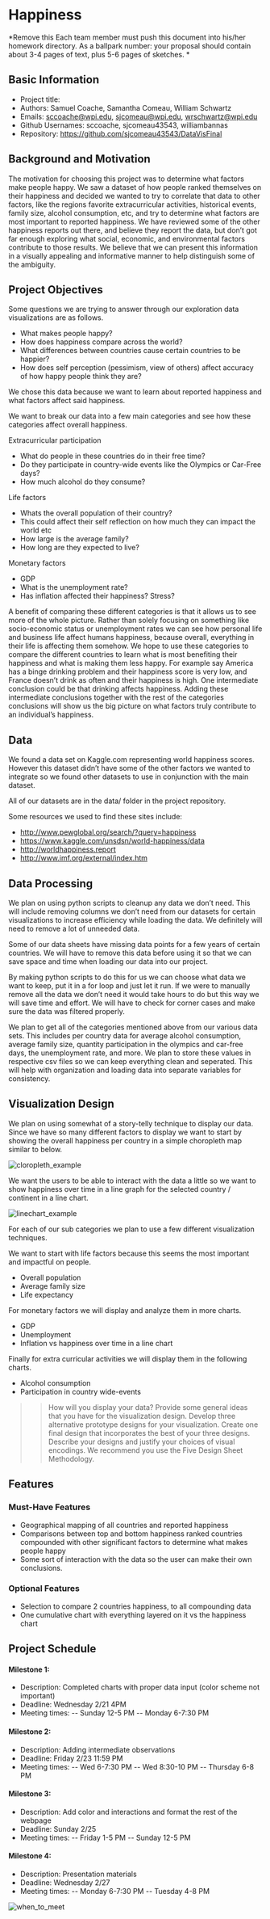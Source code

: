 Happiness
===
*Remove this
Each team member must push this document into his/her homework directory. As a ballpark number: your proposal should contain about 3-4 pages of text, plus 5-6 pages of sketches.
*

Basic Information
---
- Project title:
- Authors: Samuel Coache, Samantha Comeau, William Schwartz
- Emails: sccoache@wpi.edu, sjcomeau@wpi.edu, wrschwartz@wpi.edu
- Github Usernames: sccoache, sjcomeau43543, williambannas
- Repository: https://github.com/sjcomeau43543/DataVisFinal 

Background and Motivation
---
The motivation for choosing this project was to determine what factors make people happy.  We saw a dataset of how people ranked themselves on their happiness and decided we wanted to try to correlate that data to other factors, like the regions favorite extracurricular activities, historical events, family size, alcohol consumption, etc, and try to determine what factors are most important to reported happiness.  We have reviewed some of the other happiness reports out there, and believe they report the data, but don’t got far enough exploring what social, economic, and environmental factors contribute to those results. We believe that we can present this information in a visually appealing and informative manner to help distinguish some of the ambiguity. 

Project Objectives 
---
Some questions we are trying to answer through our exploration data visualizations are as follows.

- What makes people happy? 
- How does happiness compare across the world?
- What differences between countries cause certain countries to be happier?
- How does self perception (pessimism, view of others) affect accuracy of how happy people think they are?

We chose this data because we want to learn about reported happiness and what factors affect said happiness.  

We want to break our data into a few main categories and see how these categories affect overall happiness.

Extracurricular participation
- What do people in these countries do in their free time?
- Do they participate in country-wide events like the Olympics or Car-Free days?
- How much alcohol do they consume?

Life factors
- Whats the overall population of their country?
- This could affect their self reflection on how much they can impact the world etc
- How large is the average family?
- How long are they expected to live?

Monetary factors
- GDP
- What is the unemployment rate?
- Has inflation affected their happiness? Stress?

A benefit of comparing these different categories is that it allows us to see more of the whole picture.  Rather than solely focusing on something like socio-economic status or unemployment rates we can see how personal life and business life affect humans happiness, because overall, everything in their life is affecting them somehow.  We hope to use these categories to compare the different countries to learn what is most benefiting their happiness and what is making them less happy.  For example say America has a binge drinking problem and their happiness score is very low, and France doesn’t drink as often and their happiness is high.  One intermediate conclusion could be that drinking affects happiness.  Adding these intermediate conclusions together with the rest of the categories conclusions will show us the big picture on what factors truly contribute to an individual’s happiness. 

Data
---
We found a data set on Kaggle.com representing world happiness scores.  However this dataset didn’t have some of the other factors we wanted to integrate so we found other datasets to use in conjunction with the main dataset.

All of our datasets are in the data/ folder in the project repository.

Some resources we used to find these sites include:
- http://www.pewglobal.org/search/?query=happiness
- https://www.kaggle.com/unsdsn/world-happiness/data
- http://worldhappiness.report
- http://www.imf.org/external/index.htm

Data Processing
---
We plan on using python scripts to cleanup any data we don’t need. This will include removing columns we don’t need from our datasets for certain visualizations to increase efficiency while loading the data.  We definitely will need to remove a lot of unneeded data.  

Some of our data sheets have missing data points for a few years of certain countries.  We will have to remove this data before using it so that we can save space and time when loading our data into our project.

By making python scripts to do this for us we can choose what data we want to keep, put it in a for loop and just let it run. If we were to manually remove all the data we don’t need it would take hours to do but this way we will save time and effort.  We will have to check for corner cases and make sure the data was filtered properly.

We plan to get all of the categories mentioned above from our various data sets.  This includes per country data for average alcohol consumption, average family size, quantity participation in the olympics and car-free days,  the unemployment rate, and more.  We plan to store these values in respective csv files so we can keep everything clean and seperated.  This will help with organization and loading data into separate variables for consistency.

Visualization Design
---
We plan on using somewhat of a story-telly technique to display our data.  Since we have so many different factors to display we want to start by showing the overall happiness per country in a simple choropleth map similar to below.

![cloropleth_example](img/proposal/cloropleth.png)

We want the users to be able to interact with the data a little so we want to show happiness over time in a line graph for the selected country / continent in a line chart.

![linechart_example](img/proposal/linechart.png)

For each of our sub categories we plan to use a few different visualization techniques.

We want to start with life factors because this seems the most important and impactful on people. 
- Overall population
- Average family size
- Life expectancy

For monetary factors we will display and analyze them in more charts.
- GDP
- Unemployment
- Inflation vs happiness over time in a line chart

Finally for extra curricular activities we will display them in the following charts.
- Alcohol consumption
- Participation in country wide-events




>>How will you display your data? Provide some general ideas that you have for the visualization design. Develop three alternative prototype designs for your visualization. Create one final design that incorporates the best of your three designs. Describe your designs and justify your choices of visual encodings. We recommend you use the Five Design Sheet Methodology.

Features
---
### Must-Have Features

- Geographical mapping of all countries and reported happiness
- Comparisons between top and bottom happiness ranked countries compounded with other significant factors to determine what makes people happy
- Some sort of interaction with the data so the user can make their own conclusions.

### Optional Features
- Selection to compare 2 countries happiness, to all compounding data 
- One cumulative chart with everything layered on it vs the happiness chart


Project Schedule
---

#### Milestone 1: 
- Description: Completed charts with proper data input (color scheme not important)
- Deadline: Wednesday 2/21 4PM
- Meeting times:
-- Sunday 12-5 PM
-- Monday 6-7:30 PM

#### Milestone 2: 
- Description: Adding intermediate observations
- Deadline: Friday 2/23 11:59 PM
- Meeting times: 
-- Wed 6-7:30 PM
-- Wed 8:30-10 PM
-- Thursday 6-8 PM

#### Milestone 3: 
- Description: Add color and interactions and format the rest of the webpage
- Deadline: Sunday 2/25
- Meeting times: 
-- Friday 1-5 PM
-- Sunday 12-5 PM

#### Milestone 4: 
- Description: Presentation materials
- Deadline: Wednesday 2/27
- Meeting times: 
-- Monday 6-7:30 PM
-- Tuesday 4-8 PM

![when_to_meet](img/proposal/wtm.PNG)



